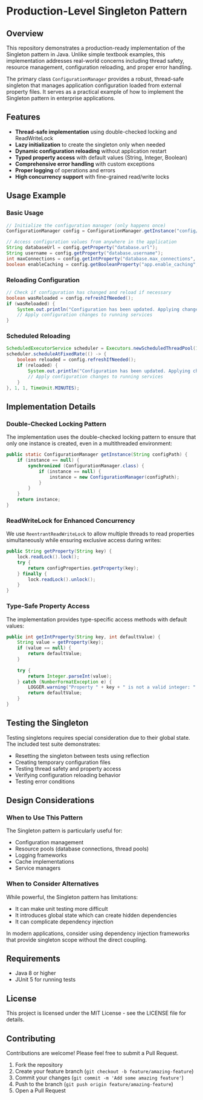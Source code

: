 # Production-Level Singleton Pattern

## Overview

This repository demonstrates a production-ready implementation of the Singleton pattern in Java. Unlike simple textbook examples, this implementation addresses real-world concerns including thread safety, resource management, configuration reloading, and proper error handling.

The primary class `ConfigurationManager` provides a robust, thread-safe singleton that manages application configuration loaded from external property files. It serves as a practical example of how to implement the Singleton pattern in enterprise applications.

## Features

- **Thread-safe implementation** using double-checked locking and ReadWriteLock
- **Lazy initialization** to create the singleton only when needed
- **Dynamic configuration reloading** without application restart
- **Typed property access** with default values (String, Integer, Boolean)
- **Comprehensive error handling** with custom exceptions
- **Proper logging** of operations and errors
- **High concurrency support** with fine-grained read/write locks

## Usage Example

### Basic Usage

```java
// Initialize the configuration manager (only happens once)
ConfigurationManager config = ConfigurationManager.getInstance("config/application.properties");

// Access configuration values from anywhere in the application
String databaseUrl = config.getProperty("database.url");
String username = config.getProperty("database.username");
int maxConnections = config.getIntProperty("database.max_connections", 10);
boolean enableCaching = config.getBooleanProperty("app.enable_caching", false);
```

### Reloading Configuration

```java
// Check if configuration has changed and reload if necessary
boolean wasReloaded = config.refreshIfNeeded();
if (wasReloaded) {
    System.out.println("Configuration has been updated. Applying changes...");
    // Apply configuration changes to running services
}
```

### Scheduled Reloading

```java
ScheduledExecutorService scheduler = Executors.newScheduledThreadPool(1);
scheduler.scheduleAtFixedRate(() -> {
    boolean reloaded = config.refreshIfNeeded();
    if (reloaded) {
        System.out.println("Configuration has been updated. Applying changes...");
        // Apply configuration changes to running services
    }
}, 1, 1, TimeUnit.MINUTES);
```

## Implementation Details

### Double-Checked Locking Pattern

The implementation uses the double-checked locking pattern to ensure that only one instance is created, even in a multithreaded environment:

```java
public static ConfigurationManager getInstance(String configPath) {
    if (instance == null) {
        synchronized (ConfigurationManager.class) {
            if (instance == null) {
                instance = new ConfigurationManager(configPath);
            }
        }
    }
    return instance;
}
```

### ReadWriteLock for Enhanced Concurrency

We use `ReentrantReadWriteLock` to allow multiple threads to read properties simultaneously while ensuring exclusive access during writes:

```java
public String getProperty(String key) {
    lock.readLock().lock();
    try {
        return configProperties.getProperty(key);
    } finally {
        lock.readLock().unlock();
    }
}
```

### Type-Safe Property Access

The implementation provides type-specific access methods with default values:

```java
public int getIntProperty(String key, int defaultValue) {
    String value = getProperty(key);
    if (value == null) {
        return defaultValue;
    }
    
    try {
        return Integer.parseInt(value);
    } catch (NumberFormatException e) {
        LOGGER.warning("Property " + key + " is not a valid integer: " + value);
        return defaultValue;
    }
}
```

## Testing the Singleton

Testing singletons requires special consideration due to their global state. The included test suite demonstrates:

- Resetting the singleton between tests using reflection
- Creating temporary configuration files
- Testing thread safety and property access
- Verifying configuration reloading behavior
- Testing error conditions

## Design Considerations

### When to Use This Pattern

The Singleton pattern is particularly useful for:

- Configuration management
- Resource pools (database connections, thread pools)
- Logging frameworks
- Cache implementations
- Service managers

### When to Consider Alternatives

While powerful, the Singleton pattern has limitations:

- It can make unit testing more difficult
- It introduces global state which can create hidden dependencies
- It can complicate dependency injection

In modern applications, consider using dependency injection frameworks that provide singleton scope without the direct coupling.

## Requirements

- Java 8 or higher
- JUnit 5 for running tests

## License

This project is licensed under the MIT License - see the LICENSE file for details.

## Contributing

Contributions are welcome! Please feel free to submit a Pull Request.

1. Fork the repository
2. Create your feature branch (`git checkout -b feature/amazing-feature`)
3. Commit your changes (`git commit -m 'Add some amazing feature'`)
4. Push to the branch (`git push origin feature/amazing-feature`)
5. Open a Pull Request